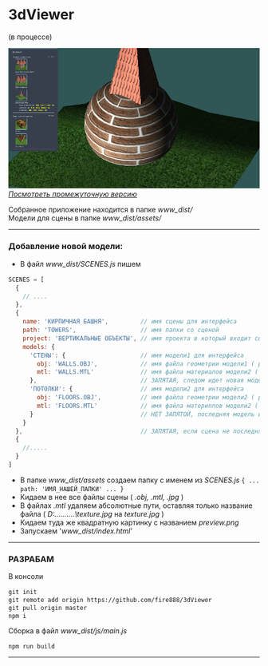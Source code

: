 
# 3dViewer  
(в процессе)

![pic](https://github.com/fire888/3dViewer/blob/master/www_dist/styles/screenshot.jpg)  
[*Посмотреть промежуточную версию*](http://js.otrisovano.ru/tests/180816Viewer/master)


Собранное приложение находится в папке *www_dist/*  
Модели для сцены в папке *www_dist/assets/*

____

### Добавление новой модели: 

* В файл *www_dist/SCENES.js* пишем
```js
SCENES = [
  {
    // ....
  },
  {
    name: 'КИРПИЧНАЯ БАШНЯ',         // имя сцены для интерфейса 
    path: 'TOWERS',                  // имя папки со сценой
    project: 'ВЕРТИКАЛЬНЫЕ ОБЪЕКТЫ', // имя проекта в который входит сцена для интерфейса         
    models: {
      'СТЕНЫ': {                     // имя модели1 для интерфейса
        obj: 'WALLS.OBJ',            // имя файла геометрии модели1 ( расширение .obj )
        mtl: 'WALLS.MTL'             // имя файла материалов модели2 ( расширение .mtl )
      },                             // ЗАПЯТАЯ, следом идет новая модель  
      'ПОТОЛКИ': {                   // имя модели2 для интерфейса 
        obj: 'FLOORS.OBJ',           // имя файла геометрии модели2 ( расширение .obj )
        mtl: 'FLOORS.MTL'            // имя файла материплов модели2 ( расширение .mtl ) 
      }                              // НЕТ ЗАПЯТОЙ, последняя модель в сцене 
    }
  },                                 // ЗАПЯТАЯ, если сцена не последняя в списке 
  {
    //.....
  }
]
```
* В папке *www_dist/assets* создаем папку с именем из *SCENES.js* `{ ... path: 'ИМЯ_НАШЕЙ_ПАПКИ' ... }`  
* Кидаем в нее все файлы сцены ( *.obj, .mtl, .jpg* )
* В файлах *.mtl* удаляем абсолютные пути, оставляя только название файла ( *D:\...\....\...\texture.jpg* на *texture.jpg* )
* Кидаем туда же квадратную картинку с названием *preview.png*   
* Запускаем '*www_dist/index.html*'

____

### РАЗРАБАМ 

В консоли 

```
git init
git remote add origin https://github.com/fire888/3dViewer
git pull origin master
npm i
```
Сборка в файл *www_dist/js/main.js*
```
npm run build
```

____

